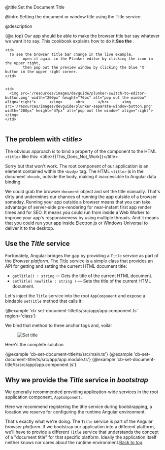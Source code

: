 @title
Set the Document Title

@intro
Setting the document or window title using the Title service.

@description


{@a top}
Our app should be able to make the browser title bar say whatever we want it to say.
This cookbook explains how to do it.**See the <live-example name="cb-set-document-title"></live-example>**.

<table>

  <tr>

    <td>
      To see the browser title bar change in the live example,      
            open it again in the Plunker editor by clicking the icon in the upper right,      
            then pop out the preview window by clicking the blue 'X' button in the upper right corner.
    </td>


    <td>
      <img src='/resources/images/devguide/plunker-switch-to-editor-button.png' width="200px" height="70px" alt="pop out the window" align="right">      </img>      <br>      </br>      <img src='/resources/images/devguide/plunker-separate-window-button.png' width="200px" height="47px" alt="pop out the window" align="right">      </img>
    </td>


  </tr>


</table>

## The problem with *&lt;title&gt;*

The obvious approach is to bind a property of the component to the HTML `<title>` like this:
<code-example format=''>
  &lt;title&gt;{{This_Does_Not_Work}}&lt;/title&gt;
</code-example>

Sorry but that won't work.
The root component of our application is an element contained within the `<body>` tag.
The HTML `<title>` is in the document `<head>`, outside the body, making it inaccessible to Angular data binding.

We could grab the browser `document` object and set the title manually.
That's dirty and undermines our chances of running the app outside of a browser someday.
Running your app outside a browser means that you can take advantage of server-side
pre-rendering for near-instant first app render times and for SEO.  It means you could run from
inside a Web Worker to improve your app's responsiveness by using multiple threads.  And it
means that you could run your app inside Electron.js or Windows Universal to deliver it to the desktop.
## Use the *Title* service
Fortunately, Angular bridges the gap by providing a `Title` service as part of the *Browser platform*.
The [Title](../api/platform-browser/index/Title-class.html) service is a simple class that provides an API
for getting and setting the current HTML document title:

* `getTitle() : string` &mdash; Gets the title of the current HTML document.
* `setTitle( newTitle : string )` &mdash; Sets the title of the current HTML document. 

Let's inject the `Title` service into the root `AppComponent` and expose a bindable `setTitle` method that calls it:


{@example 'cb-set-document-title/ts/src/app/app.component.ts' region='class'}

We bind that method to three anchor tags and, voilà!
<figure class='image-display'>
  <img src="/resources/images/cookbooks/set-document-title/set-title-anim.gif" alt="Set title">  </img>
</figure>

Here's the complete solution

<md-tab-group>

  <md-tab label="src/main.ts">
    {@example 'cb-set-document-title/ts/src/main.ts'}
  </md-tab>


  <md-tab label="src/app/app.module.ts">
    {@example 'cb-set-document-title/ts/src/app/app.module.ts'}
  </md-tab>


  <md-tab label="src/app/app.component.ts">
    {@example 'cb-set-document-title/ts/src/app/app.component.ts'}
  </md-tab>


</md-tab-group>


## Why we provide the *Title* service in *bootstrap*

We generally recommended providing application-wide services in the root application component, `AppComponent`.

Here we recommend registering the title service during bootstrapping,
a location we reserve for configuring the runtime Angular environment.

That's exactly what we're doing.
The `Title` service is part of the Angular *browser platform*.
If we bootstrap our application into a different platform,
we'll have to provide a different `Title` service that understands the concept of a "document title" for that specific platform.
Ideally the application itself neither knows nor cares about the runtime environment.[Back to top](#top)